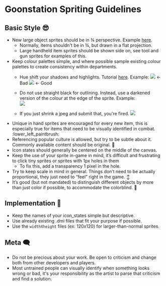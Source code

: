 # Goonstation Spriting Guidelines


## Basic Style :sunglasses: 

* New large object sprites should be in ¾ perspective. Example [here](https://i.imgur.com/tU8mmeR.png).
    * Normally, items shouldn't be in ¾, but drawn in a flat projection.
    * Large handheld item sprites should be shown side on, see tool and gun sprites for examples of this. 
* Keep colour palettes simple, and where possible sample existing colour palettes to create consistency within departments.
    * Hue shift your shadows and highlights. Tutorial [here](https://i.imgur.com/fsTkpWQ.gif). Example:
    ![](http://i.imgur.com/9iGrBo9.png) <- Bad
    ![](http://i.imgur.com/gB8u1zp.png) <- Good
    
    * Do not use straight black for outlining. Instead, use a darkened version of the colour at the edge of the sprite. Example:  
    ![](https://i.imgur.com/eUL0qTx.png)
    
    * If you just shrink a jpeg and submit that, you're fired. ![](https://wiki.ss13.co/images/a/af/FoodPancakes.png)
* Unique in hand sprites are encouraged for every new item, this is especially true for items that need to be visually identified in combat. :lower_left_paintbrush: 
* Referencing popular culture is allowed, but try to be subtle about it. Commonly available content should be original. :cake: 
* Icon states should generally be centered on the middle of the canvas. 
* Keep the use of your sprite in-game in mind, it’s difficult and frustrating to click tiny sprites or sprites with 1px holes in them
    * To fix this, add a transparency 1 pixel in the hole. 
* Try to keep scale in mind in general. Things don’t need to be actually proportional, they just need to “feel” right in the game.  :arrow_up_down: 
* It’s good (but not mandated) to distinguish different objects by more than just color if possible, to accommodate the colorblind. :traffic_light: 


## Implementation :wrench:

* Keep the names of your icon_states simple but descriptive.
* Use already existing .dmi files that fit your purpose if possible.
* Use the `widthXheight` files (ex: 120x120) for larger-than-normal sprites.


## Meta :left_speech_bubble: 
* Do not be precious about your work. Be open to criticism and change both from other developers and players. 
* Most untrained people can visually identify when something looks wrong or bad, it's your responsibility as the artist to parse that criticism and find a solution. 